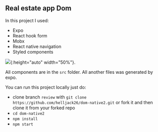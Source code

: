   ## Real estate app Dom
 
 In this project I used:
 - Expo
 - React hook form
 - Mobx
 - React native navigation
 - Styled components
 
 ![](./assets/Screenrecorder-native.gif){:height="auto" width="50%"}.

 All components are in the `src` folder. All another files was generated by expo.
 
 You can run this project locally just do:
 - clone branch `review` with `git clone https://github.com/helljack26/dom-native2.git` or fork it and then clone it from your forked repo
 - `cd dom-native2`
 - `npm install` 
 - `npm start`